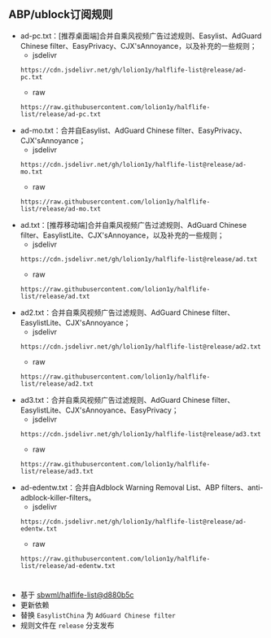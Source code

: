 ## ABP/ublock订阅规则
- ad-pc.txt：[推荐桌面端]合并自乘风视频广告过滤规则、Easylist、AdGuard Chinese filter、EasyPrivacy、CJX'sAnnoyance，以及补充的一些规则；
  * jsdelivr
  ```
  https://cdn.jsdelivr.net/gh/lolion1y/halflife-list@release/ad-pc.txt
  ```
  * raw
  ```
  https://raw.githubusercontent.com/lolion1y/halflife-list/release/ad-pc.txt
  ```
- ad-mo.txt：合并自Easylist、AdGuard Chinese filter、EasyPrivacy、CJX'sAnnoyance；
  * jsdelivr
  ```
  https://cdn.jsdelivr.net/gh/lolion1y/halflife-list@release/ad-mo.txt
  ```
  * raw
  ```
  https://raw.githubusercontent.com/lolion1y/halflife-list/release/ad-mo.txt
  ```
- ad.txt：[推荐移动端]合并自乘风视频广告过滤规则、AdGuard Chinese filter、EasylistLite、CJX'sAnnoyance，以及补充的一些规则；
  * jsdelivr
  ```
  https://cdn.jsdelivr.net/gh/lolion1y/halflife-list@release/ad.txt
  ```
  * raw
  ```
  https://raw.githubusercontent.com/lolion1y/halflife-list/release/ad.txt
  ```
- ad2.txt：合并自乘风视频广告过滤规则、AdGuard Chinese filter、EasylistLite、CJX'sAnnoyance；
  * jsdelivr
  ```
  https://cdn.jsdelivr.net/gh/lolion1y/halflife-list@release/ad2.txt
  ```
  * raw
  ```
  https://raw.githubusercontent.com/lolion1y/halflife-list/release/ad2.txt
  ```
- ad3.txt：合并自乘风视频广告过滤规则、AdGuard Chinese filter、EasylistLite、CJX'sAnnoyance、EasyPrivacy；
  * jsdelivr
  ```
  https://cdn.jsdelivr.net/gh/lolion1y/halflife-list@release/ad3.txt
  ```
  * raw
  ```
  https://raw.githubusercontent.com/lolion1y/halflife-list/release/ad3.txt
  ```
- ad-edentw.txt：合并自Adblock Warning Removal List、ABP filters、anti-adblock-killer-filters。
  * jsdelivr
  ```
  https://cdn.jsdelivr.net/gh/lolion1y/halflife-list@release/ad-edentw.txt
  ```
  * raw
  ```
  https://raw.githubusercontent.com/lolion1y/halflife-list/release/ad-edentw.txt
  ```

#
* 基于 [sbwml/halflife-list@d880b5c](https://github.com/sbwml/halflife-list/commit/d880b5c)
* 更新依赖
* 替换 `EasylistChina` 为 `AdGuard Chinese filter`
* 规则文件在 `release` 分支发布
